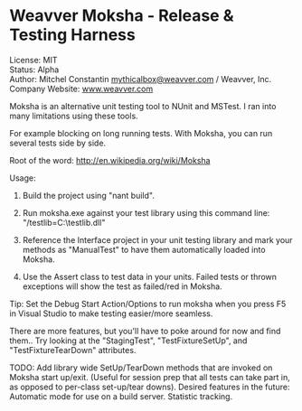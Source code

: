 Weavver Moksha - Release & Testing Harness
========
License: MIT  
Status: Alpha  
Author: Mitchel Constantin <mythicalbox@weavver.com> / Weavver, Inc.
Company Website: www.weavver.com  

Moksha is an alternative unit testing tool to NUnit and MSTest. I ran into many limitations using these tools.

For example blocking on long running tests. With Moksha, you can run several tests side by side.

Root of the word: http://en.wikipedia.org/wiki/Moksha

Usage:

1. Build the project using "nant build".

2. Run moksha.exe against your test library using this command line: "/testlib=C:\testlib.dll"

3. Reference the Interface project in your unit testing library and mark your methods as "ManualTest" to have them automatically loaded into Moksha.

4. Use the Assert class to test data in your units. Failed tests or thrown exceptions will show the test as failed/red in Moksha.

Tip: Set the Debug Start Action/Options to run moksha when you press F5 in Visual Studio to make testing easier/more seamless.

There are more features, but you'll have to poke around for now and find them.. Try looking at the "StagingTest", "TestFixtureSetUp", and "TestFixtureTearDown" attributes.

TODO: Add library wide SetUp/TearDown methods that are invoked on Moksha start up/exit. (Useful for session prep that all tests can take part in, as opposed to per-class set-up/tear downs).
Desired features in the future: Automatic mode for use on a build server. Statistic tracking.